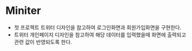 # Miniter

- 첫 프로젝트 트위터 디자인을 참고하여 로그인화면과 회원가입화면을 구현한다.
- 트위터 개인페이지 디자인을 참고하여 해당 데이터를 입력했을때 화면에 출력되고 관련 값이 반영되도록 한다.
